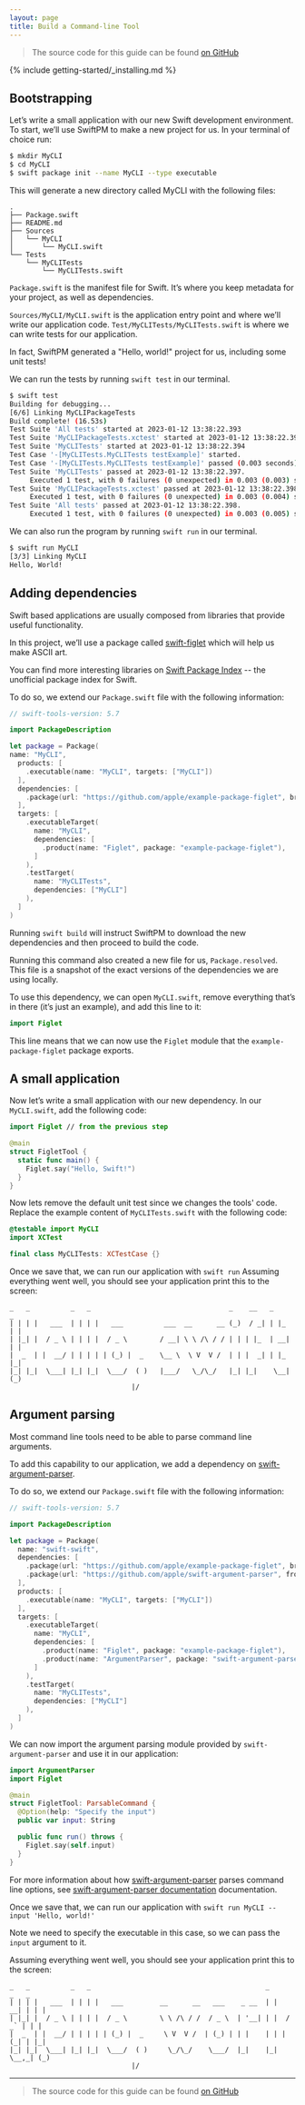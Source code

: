 ```yaml
---
layout: page
title: Build a Command-line Tool
---
```


> The source code for this guide can be found [on GitHub](https://github.com/apple/swift-getting-started-cli)

{% include getting-started/_installing.md %}

## Bootstrapping

Let’s write a small application with our new Swift development environment.
To start, we’ll use SwiftPM to make a new project for us. In your terminal of choice run:

~~~bash
$ mkdir MyCLI
$ cd MyCLI
$ swift package init --name MyCLI --type executable
~~~

This will generate a new directory called MyCLI with the following files:

~~~no-highlight
.
├── Package.swift
├── README.md
├── Sources
│   └── MyCLI
│       └── MyCLI.swift
└── Tests
    └── MyCLITests
        └── MyCLITests.swift
~~~

`Package.swift` is the manifest file for Swift. It’s where you keep metadata for your project, as well as dependencies.

`Sources/MyCLI/MyCLI.swift` is the application entry point and where we’ll write our application code.
`Test/MyCLITests/MyCLITests.swift` is where we can write tests for our application.

In fact, SwiftPM generated a "Hello, world!" project for us, including some unit tests!

We can run the tests by running  `swift test`  in our terminal.

~~~bash
$ swift test
Building for debugging...
[6/6] Linking MyCLIPackageTests
Build complete! (16.53s)
Test Suite 'All tests' started at 2023-01-12 13:38:22.393
Test Suite 'MyCLIPackageTests.xctest' started at 2023-01-12 13:38:22.394
Test Suite 'MyCLITests' started at 2023-01-12 13:38:22.394
Test Case '-[MyCLITests.MyCLITests testExample]' started.
Test Case '-[MyCLITests.MyCLITests testExample]' passed (0.003 seconds).
Test Suite 'MyCLITests' passed at 2023-01-12 13:38:22.397.
	 Executed 1 test, with 0 failures (0 unexpected) in 0.003 (0.003) seconds
Test Suite 'MyCLIPackageTests.xctest' passed at 2023-01-12 13:38:22.398.
	 Executed 1 test, with 0 failures (0 unexpected) in 0.003 (0.004) seconds
Test Suite 'All tests' passed at 2023-01-12 13:38:22.398.
	 Executed 1 test, with 0 failures (0 unexpected) in 0.003 (0.005) seconds
~~~

We can also run the program by running  `swift run`  in our terminal.

~~~bash
$ swift run MyCLI
[3/3] Linking MyCLI
Hello, World!
~~~

## Adding dependencies

Swift based applications are usually composed from libraries that provide useful functionality.

In this project, we’ll use a package called [swift-figlet](https://github.com/tomerd/swift-figlet) which will help us make ASCII art.

You can find more interesting libraries on [Swift Package Index](https://swiftpackageindex.com) -- the unofficial package index for Swift.

To do so, we extend our `Package.swift` file with the following information:

~~~swift
// swift-tools-version: 5.7

import PackageDescription

let package = Package(
name: "MyCLI",
  products: [
    .executable(name: "MyCLI", targets: ["MyCLI"])
  ],
  dependencies: [
    .package(url: "https://github.com/apple/example-package-figlet", branch: "main"),
  ],
  targets: [
    .executableTarget(
      name: "MyCLI",
      dependencies: [
        .product(name: "Figlet", package: "example-package-figlet"),
      ]
    ),
    .testTarget(
      name: "MyCLITests",
      dependencies: ["MyCLI"]
    ),
  ]
)
~~~

Running `swift build` will instruct SwiftPM to download the new dependencies and then proceed to build the code.

Running this command also created a new file for us, `Package.resolved`.
This file is a snapshot of the exact versions of the dependencies we are using locally.

To use this dependency, we can open `MyCLI.swift`, remove everything that’s in there (it’s just an example), and add this line to it:

~~~swift
import Figlet
~~~

This line means that we can now use the `Figlet` module that the `example-package-figlet` package exports.

## A small application

Now let’s write a small application with our new dependency. In our `MyCLI.swift`, add the following code:

~~~swift
import Figlet // from the previous step

@main
struct FigletTool {
  static func main() {
    Figlet.say("Hello, Swift!")
  }
}
~~~

Now lets remove the default unit test since we changes the tools' code.
Replace the example content of `MyCLITests.swift` with the following code:

~~~swift
@testable import MyCLI
import XCTest

final class MyCLITests: XCTestCase {}
~~~

Once we save that, we can run our application with `swift run`
Assuming everything went well, you should see your application print this to the screen:

~~~no-highlight
_   _          _   _                                  _    __   _     _
| | | |   ___  | | | |   ___          ___  __      __ (_)  / _| | |_  | |
| |_| |  / _ \ | | | |  / _ \        / __| \ \ /\ / / | | | |_  | __| | |
|  _  | |  __/ | | | | | (_) |  _    \__ \  \ V  V /  | | |  _| | |_  |_|
|_| |_|  \___| |_| |_|  \___/  ( )   |___/   \_/\_/   |_| |_|    \__| (_)
                              |/
~~~

## Argument parsing

Most command line tools need to be able to parse command line arguments.

To add this capability to our application, we add a dependency on [swift-argument-parser](https://github.com/apple/swift-argument-parser).

To do so, we extend our `Package.swift` file with the following information:

~~~swift
// swift-tools-version: 5.7

import PackageDescription

let package = Package(
  name: "swift-swift",
  dependencies: [
    .package(url: "https://github.com/apple/example-package-figlet", branch: "main"),
    .package(url: "https://github.com/apple/swift-argument-parser", from: "1.0.0"),
  ],
  products: [
    .executable(name: "MyCLI", targets: ["MyCLI"])
  ],  
  targets: [
    .executableTarget(
      name: "MyCLI",
      dependencies: [
        .product(name: "Figlet", package: "example-package-figlet"),
        .product(name: "ArgumentParser", package: "swift-argument-parser"),
      ]
    ),
    .testTarget(
      name: "MyCLITests",
      dependencies: ["MyCLI"]
    ),
  ]
)
~~~

We can now import the argument parsing module provided by `swift-argument-parser` and use it in our application:

~~~swift
import ArgumentParser
import Figlet

@main
struct FigletTool: ParsableCommand {
  @Option(help: "Specify the input")
  public var input: String

  public func run() throws {
    Figlet.say(self.input)
  }
}
~~~

For more information about how [swift-argument-parser](https://github.com/apple/swift-argument-parser) parses command line options, see [swift-argument-parser documentation](https://github.com/apple/swift-argument-parser) documentation.

Once we save that, we can run our application with `swift run MyCLI --input 'Hello, world!'`

Note we need to specify the executable in this case, so we can pass the `input` argument to it.

Assuming everything went well, you should see your application print this to the screen:

~~~no-highlight
_   _          _   _                                           _       _   _
| | | |   ___  | | | |   ___         __      __   ___    _ __  | |   __| | | |
| |_| |  / _ \ | | | |  / _ \        \ \ /\ / /  / _ \  | '__| | |  / _` | | |
|  _  | |  __/ | | | | | (_) |  _     \ V  V /  | (_) | | |    | | | (_| | |_|
|_| |_|  \___| |_| |_|  \___/  ( )     \_/\_/    \___/  |_|    |_|  \__,_| (_)
                              |/
~~~

---

> The source code for this guide can be found [on GitHub](https://github.com/apple/swift-getting-started-cli)
